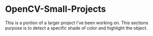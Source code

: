 # OpenCV-Small-Projects
This is a portion of a larger project I've been working on. This sections purpose is to detect a specific shade of color and highlight the object.
